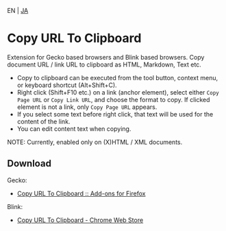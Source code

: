 EN | [JA](./README.ja.md)

# Copy URL To Clipboard

Extension for Gecko based browsers and Blink based browsers.
Copy document URL / link URL to clipboard as HTML, Markdown, Text etc.

* Copy to clipboard can be executed from the tool button, context menu, or keyboard shortcut (Alt+Shift+C).
* Right click (Shift+F10 etc.) on a link (anchor element), select either `Copy Page URL` or `Copy Link URL`, and choose the format to copy.
  If clicked element is not a link, only `Copy Page URL` appears.
* If you select some text before right click, that text will be used for the content of the link.
* You can edit content text when copying.

NOTE: Currently, enabled only on (X)HTML / XML documents.

## Download

Gecko:
* [Copy URL To Clipboard :: Add-ons for Firefox](https://addons.mozilla.org/firefox/addon/url2clipboard/ "Copy URL To Clipboard :: Add-ons for Firefox")

Blink:
* [Copy URL To Clipboard - Chrome Web Store](https://chrome.google.com/webstore/detail/copy-url-to-clipboard/miancenhdlkbmjmhlginhaaepbdnlllc "Copy URL To Clipboard - Chrome Web Store")
